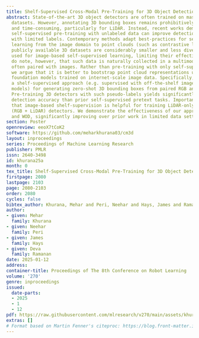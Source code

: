 ```yaml
---
title: Shelf-Supervised Cross-Modal Pre-Training for 3D Object Detection
abstract: State-of-the-art 3D object detectors are often trained on massive labeled
  datasets. However, annotating 3D bounding boxes remains prohibitively expensive
  and time-consuming, particularly for LiDAR. Instead, recent works demonstrate that
  self-supervised pre-training with unlabeled data can improve detection accuracy
  with limited labels. Contemporary methods adapt best-practices for self-supervised
  learning from the image domain to point clouds (such as contrastive learning). However,
  publicly available 3D datasets are considerably smaller and less diverse than those
  used for image-based self-supervised learning, limiting their effectiveness. We
  do note, however, that such data is naturally collected in a multimodal fashion,
  often paired with images. Rather than pre-training with only self-supervised objectives,
  we argue that it is better to bootstrap point cloud representations using image-based
  foundation models trained on internet-scale image data. Specifically, we propose
  a shelf-supervised approach (e.g. supervised with off-the-shelf image foundation
  models) for generating zero-shot 3D bounding boxes from paired RGB and LiDAR data.
  Pre-training 3D detectors with such pseudo-labels yields significantly better semi-supervised
  detection accuracy than prior self-supervised pretext tasks. Importantly, we show
  that image-based shelf-supervision is helpful for training LiDAR-only and multi-modal
  (RGB + LiDAR) detectors. We demonstrate the effectiveness of our approach on nuScenes
  and WOD, significantly improving over prior work in limited data settings.
section: Poster
openreview: eeoX7tCoK2
software: https://github.com/meharkhurana03/cm3d
layout: inproceedings
series: Proceedings of Machine Learning Research
publisher: PMLR
issn: 2640-3498
id: khurana25a
month: 0
tex_title: Shelf-Supervised Cross-Modal Pre-Training for 3D Object Detection
firstpage: 2080
lastpage: 2103
page: 2080-2103
order: 2080
cycles: false
bibtex_author: Khurana, Mehar and Peri, Neehar and Hays, James and Ramanan, Deva
author:
- given: Mehar
  family: Khurana
- given: Neehar
  family: Peri
- given: James
  family: Hays
- given: Deva
  family: Ramanan
date: 2025-01-12
address:
container-title: Proceedings of The 8th Conference on Robot Learning
volume: '270'
genre: inproceedings
issued:
  date-parts:
  - 2025
  - 1
  - 12
pdf: https://raw.githubusercontent.com/mlresearch/v270/main/assets/khurana25a/khurana25a.pdf
extras: []
# Format based on Martin Fenner's citeproc: https://blog.front-matter.io/posts/citeproc-yaml-for-bibliographies/
---
```

